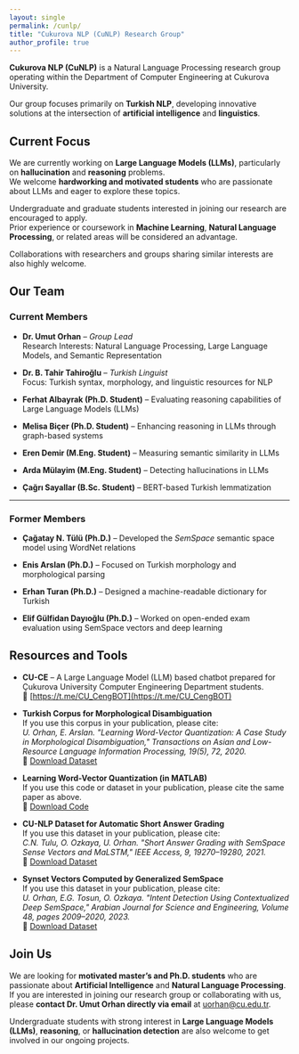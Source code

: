 ```yaml
---
layout: single
permalink: /cunlp/
title: "Cukurova NLP (CuNLP) Research Group"
author_profile: true
---
```

**Cukurova NLP (CuNLP)** is a Natural Language Processing research group operating within the Department of Computer Engineering at Cukurova University.  

Our group focuses primarily on **Turkish NLP**, developing innovative solutions at the intersection of **artificial intelligence** and **linguistics**.

## Current Focus

We are currently working on **Large Language Models (LLMs)**, particularly on **hallucination** and **reasoning** problems.  
We welcome **hardworking and motivated students** who are passionate about LLMs and eager to explore these topics.  

Undergraduate and graduate students interested in joining our research are encouraged to apply.  
Prior experience or coursework in **Machine Learning**, **Natural Language Processing**, or related areas will be considered an advantage.  

Collaborations with researchers and groups sharing similar interests are also highly welcome.  

## Our Team

### Current Members

- **Dr. Umut Orhan** – *Group Lead*  
  Research Interests: Natural Language Processing, Large Language Models, and Semantic Representation  

- **Dr. B. Tahir Tahiroğlu** – *Turkish Linguist*  
  Focus: Turkish syntax, morphology, and linguistic resources for NLP  

- **Ferhat Albayrak (Ph.D. Student)** – Evaluating reasoning capabilities of Large Language Models (LLMs)  

- **Melisa Biçer (Ph.D. Student)** – Enhancing reasoning in LLMs through graph-based systems  

- **Eren Demir (M.Eng. Student)** – Measuring semantic similarity in LLMs  

- **Arda Mülayim (M.Eng. Student)** – Detecting hallucinations in LLMs  

- **Çağrı Sayallar (B.Sc. Student)** – BERT-based Turkish lemmatization  

---

### Former Members

- **Çağatay N. Tülü (Ph.D.)** – Developed the *SemSpace* semantic space model using WordNet relations  

- **Enis Arslan (Ph.D.)** – Focused on Turkish morphology and morphological parsing  

- **Erhan Turan (Ph.D.)** – Designed a machine-readable dictionary for Turkish  

- **Elif Gülfidan Dayıoğlu (Ph.D.)** – Worked on open-ended exam evaluation using SemSpace vectors and deep learning  


## Resources and Tools

- **CU-CE** – A Large Language Model (LLM) based chatbot prepared for Çukurova University Computer Engineering Department students.  
  🔗 [https://t.me/CU_CengBOT](https://t.me/CU_CengBOT)

- **Turkish Corpus for Morphological Disambiguation**  
  If you use this corpus in your publication, please cite:  
  *U. Orhan, E. Arslan. "Learning Word-Vector Quantization: A Case Study in Morphological Disambiguation," Transactions on Asian and Low-Resource Language Information Processing, 19(5), 72, 2020.*  
  🔗 [Download Dataset](/files/TaggerAppDB.zip)

- **Learning Word-Vector Quantization (in MATLAB)**  
  If you use this code or dataset in your publication, please cite the same paper as above.  
  🔗 [Download Code](/files/LWQ.zip)

- **CU-NLP Dataset for Automatic Short Answer Grading**  
  If you use this dataset in your publication, please cite:  
  *C.N. Tulu, O. Ozkaya, U. Orhan. "Short Answer Grading with SemSpace Sense Vectors and MaLSTM," IEEE Access, 9, 19270–19280, 2021.*  
  🔗 [Download Dataset](/files/CU-NLP.csv)

- **Synset Vectors Computed by Generalized SemSpace**  
  If you use this dataset in your publication, please cite:  
  *U. Orhan, E.G. Tosun, O. Ozkaya. "Intent Detection Using Contextualized Deep SemSpace," Arabian Journal for Science and Engineering, Volume 48, pages 2009–2020, 2023.*  
  🔗 [Download Dataset](https://ceng.cu.edu.tr/uorhan/dosyalar/SynsetVectors.zip)

## Join Us

We are looking for **motivated master’s and Ph.D. students** who are passionate about **Artificial Intelligence** and **Natural Language Processing**.  
If you are interested in joining our research group or collaborating with us, please **contact Dr. Umut Orhan directly via email** at [uorhan@cu.edu.tr](mailto:uorhan@cu.edu.tr).  

Undergraduate students with strong interest in **Large Language Models (LLMs)**, **reasoning**, or **hallucination detection** are also welcome to get involved in our ongoing projects.  
